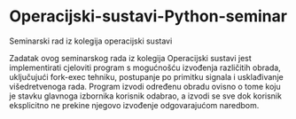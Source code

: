 # Operacijski-sustavi-Python-seminar
Seminarski rad iz kolegija operacijski sustavi

Zadatak ovog seminarskog rada iz kolegija Operacijski sustavi jest implementirati cjeloviti program s mogućnošću izvođenja različitih obrada, uključujući fork-exec tehniku, postupanje po primitku signala i usklađivanje višedretvenoga rada.
Program izvodi određenu obradu ovisno o tome koju je stavku glavnoga izbornika korisnik odabrao, a izvodi se sve dok korisnik eksplicitno ne prekine njegovo izvođenje odgovarajućom naredbom.
